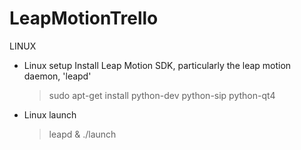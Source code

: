 LeapMotionTrello
================


LINUX

* Linux setup
   Install Leap Motion SDK, particularly the leap motion daemon, 'leapd'
   > sudo apt-get install python-dev python-sip python-qt4

* Linux launch
   > leapd & 
   > ./launch
